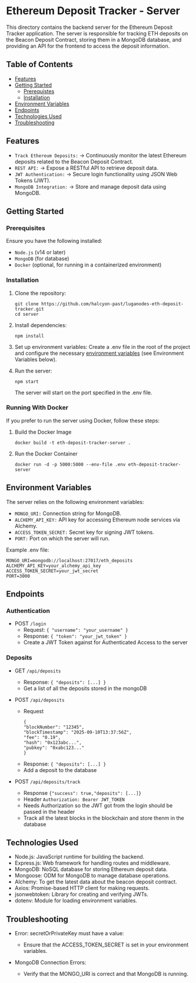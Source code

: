 # Ethereum Deposit Tracker - Server

This directory contains the backend server for the Ethereum Deposit Tracker application. The server is responsible for tracking ETH deposits on the Beacon Deposit Contract, storing them in a MongoDB database, and providing an API for the frontend to access the deposit information.

## Table of Contents
- [Features](#features)
- [Getting Started](#getting-started)
    - [Prerequistes](#prerequisites)
    - [Installation](#installation)
- [Environment Variables](#environment-variables)
- [Endpoints](#endpoints)
- [Technologies Used](#technologies-used)
- [Troubleshooting](#troubleshooting)

## Features

- ```Track Ethereum Deposits:``` -> Continuously monitor the latest Ethereum deposits related to the Beacon Deposit Contract.
- ```REST API:``` -> Expose a RESTful API to retrieve deposit data.
- ```JWT Authentication:``` -> Secure login functionality using JSON Web Tokens (JWT).
- ```MongoDB Integration:``` -> Store and manage deposit data using MongoDB.

## Getting Started

### Prerequisites

Ensure you have the following installed:

- ```Node.js``` (v14 or later)
- ```MongoDB``` (for database)
- ```Docker``` (optional, for running in a containerized environment)

### Installation

1. Clone the repository:
    ```
    git clone https://github.com/halcyon-past/luganodes-eth-deposit-tracker.git
    cd server
    ```
2. Install dependencies:
    ```
    npm install
    ```
3. Set up environment variables:
    Create a .env file in the root of the project and configure the necessary [environment variables](#environment-variables) (see Environment Variables below).

4. Run the server:
    ```
    npm start
    ```
    The server will start on the port specified in the .env file.

### Running With Docker

If you prefer to run the server using Docker, follow these steps:

1. Build the Docker Image
    ```
    docker build -t eth-deposit-tracker-server .
    ```

2. Run the Docker Container
    ```
    docker run -d -p 5000:5000 --env-file .env eth-deposit-tracker-server
    ```

## Environment Variables

The server relies on the following environment variables:

- ```MONGO_URI:``` Connection string for MongoDB.
- ```ALCHEMY_API_KEY:``` API key for accessing Ethereum node services via Alchemy.
- ```ACCESS_TOKEN_SECRET:``` Secret key for signing JWT tokens.
- ```PORT:``` Port on which the server will run.

Example .env file:

```
MONGO_URI=mongodb://localhost:27017/eth_deposits
ALCHEMY_API_KEY=your_alchemy_api_key
ACCESS_TOKEN_SECRET=your_jwt_secret
PORT=3000
```

## Endpoints

### Authentication
- POST ```/login```
    - Request: ```{ "username": "your_username" }```
    - Response: ```{ "token": "your_jwt_token" }```
    - Create a JWT Token against for Authenticated Access to the server

### Deposits
- GET ```/api/deposits```
    - Response: ```{ "deposits": [...] }```
    - Get a list of all the deposits stored in the mongoDB

- POST ```/api/deposits```
    - Request 
        ```
        {
        "blockNumber": "12345",
        "blockTimestamp": "2025-09-10T13:37:56Z",
        "fee": "0.19",
        "hash": "0x123abc...",
        "pubkey": "0xabc123..."
        }
        ```
    - Response: ```{ "deposits": [...] }```
    - Add a deposit to the database

- POST ```/api/deposits/track```
    - Response ```{"success": true,"deposits": [...]}```
    - Header ```Authorization: Bearer JWT_TOKEN```
    - Needs Authorization so the JWT got from the login should be passed in the header
    - Track all the latest blocks in the blockchain and store thenm in the database

## Technologies Used
- Node.js: JavaScript runtime for building the backend.
- Express.js: Web framework for handling routes and middleware.
- MongoDB: NoSQL database for storing Ethereum deposit data.
- Mongoose: ODM for MongoDB to manage database operations.
- Alchemy: To get the latest data about the beacon deposit contract.
- Axios: Promise-based HTTP client for making requests.
- jsonwebtoken: Library for creating and verifying JWTs.
- dotenv: Module for loading environment variables.

## Troubleshooting

- Error: secretOrPrivateKey must have a value:

    - Ensure that the ACCESS_TOKEN_SECRET is set in your environment variables.

- MongoDB Connection Errors:

    - Verify that the MONGO_URI is correct and that MongoDB is running.







